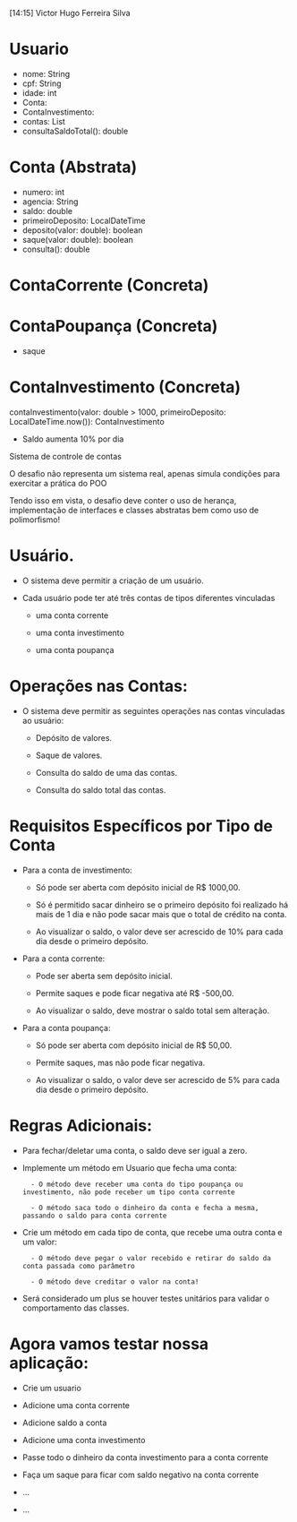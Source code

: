[14:15] Victor Hugo Ferreira Silva
# Usuario
- nome: String
- cpf: String
- idade: int
- Conta:
- ContaInvestimento:
- contas: List<Conta>
- consultaSaldoTotal(): double
 
# Conta (Abstrata)
- numero: int
- agencia: String
- saldo: double
- primeiroDeposito: LocalDateTime
- deposito(valor: double): boolean
- saque(valor: double): boolean
- consulta(): double
 
# ContaCorrente (Concreta)
 
 
# ContaPoupança (Concreta)
 - saque
 
# ContaInvestimento (Concreta)
contaInvestimento(valor: double > 1000, primeiroDeposito: LocalDateTime.now()): ContaInvestimento
* Saldo aumenta 10% por dia


<!-- ----- -->

Sistema de controle de contas

O desafio não representa um sistema real, apenas simula condições para exercitar a prática do POO

Tendo isso em vista, o desafio deve conter o uso de herança, implementação de interfaces e classes abstratas bem como uso de polimorfismo!

# Usuário.

- O sistema deve permitir a criação de um usuário.

- Cada usuário pode ter até três contas de tipos diferentes vinculadas

    - uma conta corrente 

    - uma conta investimento

    - uma conta poupança

# Operações nas Contas:

- O sistema deve permitir as seguintes operações nas contas vinculadas ao usuário:

    - Depósito de valores.

    - Saque de valores.

    - Consulta do saldo de uma das contas.

    - Consulta do saldo total das contas.

# Requisitos Específicos por Tipo de Conta

- Para a conta de investimento:

    - Só pode ser aberta com depósito inicial de R$ 1000,00.

    - Só é permitido sacar dinheiro se o primeiro depósito foi realizado há mais de 1 dia e não pode sacar mais que o total de crédito na conta.

    - Ao visualizar o saldo, o valor deve ser acrescido de 10% para cada dia desde o primeiro depósito.

- Para a conta corrente:

    - Pode ser aberta sem depósito inicial.

    - Permite saques e pode ficar negativa até R$ -500,00.

    - Ao visualizar o saldo, deve mostrar o saldo total sem alteração.

- Para a conta poupança:

    - Só pode ser aberta com depósito inicial de R$ 50,00.

    - Permite saques, mas não pode ficar negativa.

    - Ao visualizar o saldo, o valor deve ser acrescido de 5% para cada dia desde o primeiro depósito.

# Regras Adicionais:

- Para fechar/deletar uma conta, o saldo deve ser igual a zero.

- Implemente um método em Usuario que fecha uma conta:

        - O método deve receber uma conta do tipo poupança ou investimento, não pode receber um tipo conta corrente

        - O método saca todo o dinheiro da conta e fecha a mesma, passando o saldo para conta corrente

- Crie um método em cada tipo de conta, que recebe uma outra conta e um valor: 

        - O método deve pegar o valor recebido e retirar do saldo da conta passada como parâmetro

        - O método deve creditar o valor na conta!

- Será considerado um plus se houver testes unitários para validar o comportamento das classes.

    

    

# Agora vamos testar nossa aplicação: 

   
- Crie um usuario

   
- Adicione uma conta corrente

   
- Adicione saldo a conta

   
- Adicione uma conta investimento

   
- Passe todo o dinheiro da conta investimento para a conta corrente

   
- Faça um saque para ficar com saldo negativo na conta corrente

   
- ...

   
- ...